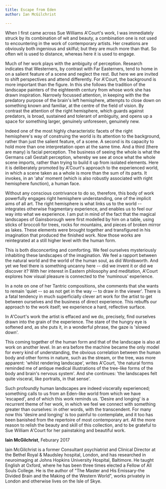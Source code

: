 ```yaml
---
title: Escape from Eden
author: Ian McGilchrist

---
```

When I first came across Sue Williams A'Court's work, I was immediately struck by its combination of wit and beauty, a combination one is not used to encountering in the work of contemporary artists. Her creations are obviously both ingenious and skilful; but they are much more than that. So often wit is used to distance, whereas here it is used to engage.

Much of her work plays with the ambiguity of perception. Research indicates that Westerners, by contrast with Far Easterners, tend to home in on a salient feature of a scene and neglect the rest. But here we are invited to shift perspectives and attend differently. For A'Court, the background is more important than the figure. In this she follows the tradition of the landscape painters of the eighteenth century from whose work she has drawn inspiration. Narrowly focussed attention, in keeping with the the predatory purpose of the brain's left hemisphere, attempts to close down on something known and familiar, at the centre of the field of vision. By contrast the attention of the right hemisphere, which guards against predators, is broad, sustained and tolerant of ambiguity, and opens up a space for something larger, genuinely unforeseen, genuinely new.

Indeed one of the most highly characteristic facets of the right hemisphere's way of construing the world is its attention to the background, rather than just the salient feature, of a scene. A second is its capacity to hold more than one interpretation open at the same time. And a third (there are many) is facial perception. The business of seeing the whole is what the Germans call Gestalt perception, whereby we see at once what the whole scene imports, rather than trying to build it up from isolated elements. Here it is deliberately promoted by A'Court's approach to the experienced world, in which a scene taken as a whole is more than the sum of its parts. It invokes, in an 'aha' moment (which is also robustly associated with right hemisphere function), a human face.

Without any conscious contrivance to do so, therefore, this body of work powerfully engages right hemisphere understanding, one of the implicit aims of all art. The right hemisphere is what links us to the world -- integrates otherwise fragmentary experience, and enables us to feel our way into what we experience. I am put in mind of the fact that the magical landscapes of Gainsborough were first modelled by him on a table, using sticks of broccoli for trees, rocks for mountains, and pieces of broken mirror as lakes. These elements were brought together and transfigured in his imagination that produced the finished work. Now those works are reintegrated at a still higher level with the human form.

This is both disconcerting and comforting. We feel ourselves mysteriously inhabiting these landscapes of the imagination. We feel a rapport between the natural world and the world of the human soul, as did Wordsworth. And yet we feel there is something uncanny here -- did we invent it or did we discover it? With her interest in Eastern philosophy and meditation, A'Court explores how visual pleasure is connected to the 'numinous' experience.

In a note on one of her Tantric compositions, she comments that she wants to remain 'quiet -- so as not get in the way -- to draw in the viewer'. There is a fatal tendency in much superficially clever art work for the artist to get between ourselves and the business of direct experience. This rebuffs our approach to the work itself; we experience a hard, reflective surface.

In A'Court's work the artist is effaced and we do, precisely, find ourselves drawn into the grain of the experience. The stare of the hungry eye is softened and, as she puts it, in a wonderful phrase, the gaze is 'slowed down'.

This coming together of the human form and that of the landscape is also at work on another level. In an era before the machine became the only model for every kind of understanding, the obvious correlation between the human body and other forms in nature, such as the stream, or the tree, was more apparent: 'whilst rendering landscape', writes A'Court, 'the natural forms reminded me of antique medical illustrations of the tree-like forms of the body and brain's nervous system'. And she continues: 'the landscapes felt quite visceral, like portraits, in that sense'.

Such profoundly human landscapes are indeed viscerally experienced; something calls to us from an Eden-like world from which we have 'escaped', and of which this work reminds us. 'Desire and longing' is a recurrent theme of her work, in which we feel we connect with something greater than ourselves: in other words, with the transcendent. For many now this 'desire and longing' is too painful to contemplate, and it too has been banished from the repertoire of most contemporary art. All the more reason to relish the beauty and skill of this collection, and to be grateful to Sue William A'Court for her painstaking and beautiful work.

**Iain McGilchrist**, Feburary 2017

Iain McGilchrist is a former Consultant psychiatrist and Clinical Director at the Bethel Royal & Maudsley hospital, London, and has researched in neuroimaging at Johns Hopkins University Hospital, Baltimore. He taught English at Oxford, where he has been three times elected a Fellow of All Souls College. He is the author of "The Master and His Emissary-the Divided Brain and the Making of the Western World", works privately in London and otherwise lives on the Isle of Skye.